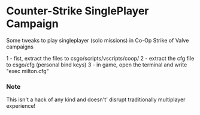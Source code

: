 # Counter-Strike SinglePlayer Campaign
 Some tweaks to play singleplayer (solo missions) in Co-Op Strike of Valve campaigns

1 - fist, extract the files to csgo/scripts/vscripts/coop/
2 - extract the cfg file to csgo/cfg (personal bind keys)
3 - in game, open the terminal and write "exec milton.cfg"

### Note

This isn't a hack of any kind and doesn't' disrupt traditionally multiplayer experience!
